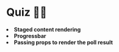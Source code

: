 <h1>Quiz 🏴‍☠️

<h4>
<li>Staged content rendering
<li>Progressbar
<li>Passing props to render the poll result
